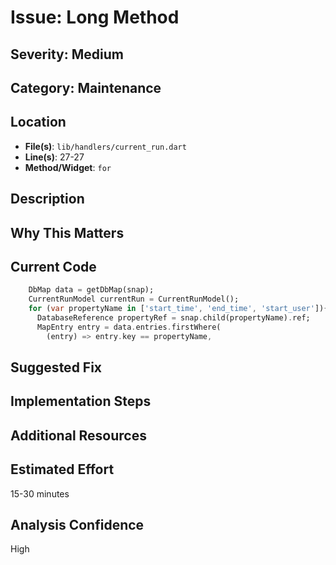 # Issue: Long Method

## Severity: Medium

## Category: Maintenance

## Location
- **File(s)**: `lib/handlers/current_run.dart`
- **Line(s)**: 27-27
- **Method/Widget**: `for`

## Description


## Why This Matters


## Current Code
```dart
    DbMap data = getDbMap(snap);
    CurrentRunModel currentRun = CurrentRunModel();
    for (var propertyName in ['start_time', 'end_time', 'start_user']){
      DatabaseReference propertyRef = snap.child(propertyName).ref;
      MapEntry entry = data.entries.firstWhere(
        (entry) => entry.key == propertyName,
```

## Suggested Fix


## Implementation Steps


## Additional Resources


## Estimated Effort
15-30 minutes

## Analysis Confidence
High
